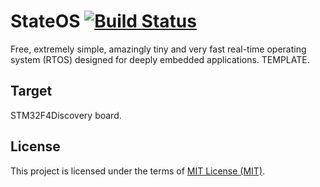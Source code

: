 StateOS [![Build Status](https://travis-ci.org/stateos/StateOS-STM32F4Discovery.svg)](https://travis-ci.org/stateos/StateOS-STM32F4Discovery)
=======

Free, extremely simple, amazingly tiny and very fast real-time operating system (RTOS) designed for deeply embedded applications.
TEMPLATE.

Target
-------

STM32F4Discovery board.

License
-------

This project is licensed under the terms of [MIT License (MIT)](https://opensource.org/licenses/MIT).

